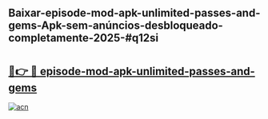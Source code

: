 ## Baixar-episode-mod-apk-unlimited-passes-and-gems-Apk-sem-anúncios-desbloqueado-completamente-2025-#q12si

# <h2><a href="https://ainizakaria.my?title=episode-mod-apk-unlimited-passes-and-gems&ref=20M">🔗👉 🔴 episode-mod-apk-unlimited-passes-and-gems</a></h2>

[![acn](https://github.com/user-attachments/assets/0f9c940e-d8b0-45ae-aac7-cd30a18b3e1c)](https://ainizakaria.my?title=episode-mod-apk-unlimited-passes-and-gems&ref=20M)

